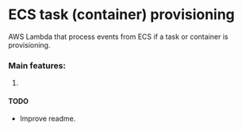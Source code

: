 # ECS task (container) provisioning
AWS Lambda that process events from ECS if a task or container is provisioning.

### Main features:

1. 


#### TODO
- Improve readme.
